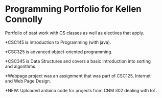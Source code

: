 # Programming Portfolio for Kellen Connolly
Portfolio of past work with CS classes as well as electives that apply.

*CSC145 is Introduction to Programming (with java). 

*CSC325 is advanced object-oriented programming. 

*CSC345 is Data Structures and covers a basic introduction into sorting and algorithms.

*Webpage project was an assignment that was part of CSC125, Internet and Web Page Design.

*NEW: Uploaded arduino code for projects from CNM 302 dealing with IoT.
